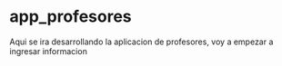 app_profesores
==============

Aqui se ira desarrollando la aplicacion de profesores,
voy a empezar a ingresar informacion


